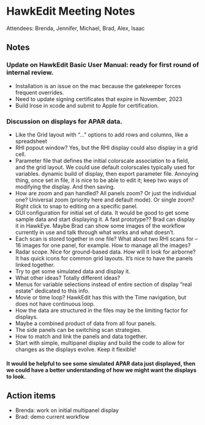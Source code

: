 # HawkEdit Meeting Notes
Attendees: Brenda, Jennifer, Michael, Brad, Alex, Isaac

## Notes

### Update on HawkEdit Basic User Manual: ready for first round of internal review. 
* Installation is an issue on the mac because the gatekeeper forces frequent overrides.  
* Need to update signing certificates that expire in November, 2023
* Build lrose in xcode and submit to Apple for certification. 

### Discussion on displays for APAR data.
* Like the Grid layout with “...” options to add rows and columns, like a spreadsheet
* RHI popout window? Yes, but the RHI display could also display in a grid cell.
* Parameter file that defines the initial colorscale association to a field, and the grid layout. We could use default colorscales typically used for variables. dynamic build of display, then export parameter file.  Annoying thing, once set in file, it is nice to be able to edit it; keep two ways of modifying the display. And then saving. 
* How are  zoom and pan handled?  All panels zoom? Or just the individual one? Universal  zoom (priority here and default mode). Or single zoom? Right click  to snap to editing on a specific panel.  
* GUI configuration for initial set of data.   It would be good to get some sample data and start displaying it. A fast prototype?? Brad can display it in HawkEye.  Maybe Brad can show some images of the workflow currently in use and talk through what works and what doesn’t. 
* Each scan is stored together in one file?  What about two RHI scans for – 16 images for one panel, for example. How to manage all the images? 
* Radar scope.  Nice for ground-based data.  How will it look for airborne?  It has quick icons for common grid layouts.  It’s nice to have the panels linked together.    
* Try to get some simulated data and display it. 
* What other ideas? Totally different ideas?
* Menus for variable selections instead of entire section of display “real estate” dedicated to this info. 
* Movie or time loop? HawkEdit has this with the Time navigation, but does not have continuous loop.  
* How the data are structured in the files may be the limiting factor for displays.
* Maybe a combined product of  data from all four panels.  
* The side panels can be switching scan strategies.  
* How to match and link the panels and data together.  
* Start with simple, multipanel display and build the code to allow for changes as the displays evolve.  Keep it flexible!

#### It would be helpful to see some simulated APAR data just displayed, then we could have a better understanding of how we might want the displays to look.

## Action items
* Brenda: work on initial multipanel display
* Brad: demo current workflow
